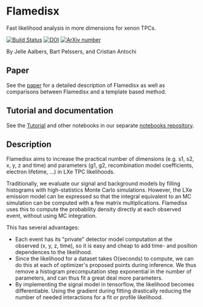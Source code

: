 Flamedisx
==========

Fast likelihood analysis in more dimensions for xenon TPCs.

[![Build Status](https://travis-ci.org/FlamTeam/flamedisx.svg?branch=master)](https://travis-ci.org/FlamTeam/flamedisx)
[![DOI](https://zenodo.org/badge/176141558.svg)](https://zenodo.org/badge/latestdoi/176141558)
[![ArXiv number](https://img.shields.io/badge/physics.ins--det-arXiv%3A2003.12483-%23B31B1B)](https://arxiv.org/abs/2003.12483)

By Jelle Aalbers, Bart Pelssers, and Cristian Antochi

Paper
-----

See the [paper](https://arxiv.org/abs/2003.12483) for a detailed description of Flamedisx as well as comparisons between Flamedisx and a template based method.

Tutorial and documentation
---------------------------

See the [Tutorial](https://github.com/FlamTeam/flamedisx-notebooks/blob/master/Tutorial.ipynb) and other notebooks in our separate [notebooks repository](https://github.com/FlamTeam/flamedisx-notebooks).

Description
-------------

Flamedisx aims to increase the practical number of dimensions (e.g. s1, s2, x, 
y, z and time) and parameters (g1, g2, recombination model coefficients, 
electron lifetime, ...) in LXe TPC likelihoods.

Traditionally, we evaluate our signal and background models by filling histograms with high-statistics Monte Carlo simulations. However, the LXe emission model can be expressed so that  the integral equivalent to an MC simulation can be computed with a few matrix multiplications. Flamedisx uses this to compute the probability density directly at each observed event, without using MC integration. 

This has several advantages:
  - Each event has its "private" detector model computation at the observed (x, y, z, time), so it is easy and cheap to add  time- and position dependences to the likelihood.
  - Since the likelihood for a dataset takes O(seconds) to compute, we can do this at each of optimizer's proposed points during inference. We thus remove a histogram precomputation step exponential in the number of parameters, and can thus fit a great deal more parameters.
  - By implementing the signal model in tensorflow, the likelihood becomes differentiable. Using the gradient during fitting drastically reducing the number of needed interactions for a fit or profile likelihood.
